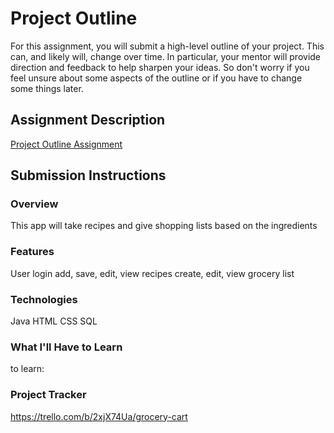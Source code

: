 # Project Outline
For this assignment, you will submit a high-level outline of your project. This can, and likely will, change over time. In particular, your mentor will provide direction and feedback to help sharpen your ideas. So don't worry if you feel unsure about some aspects of the outline or if you have to change some things later.

## Assignment Description
[Project Outline Assignment](https://education.launchcode.org/liftoff/modules/assignments/project-outline)

## Submission Instructions

### Overview
This app will take recipes and give shopping lists based on the ingredients
### Features
User login
add, save, edit, view recipes
create, edit, view grocery list
### Technologies
Java
HTML
CSS
SQL
### What I'll Have to Learn
to learn:
### Project Tracker
https://trello.com/b/2xjX74Ua/grocery-cart
